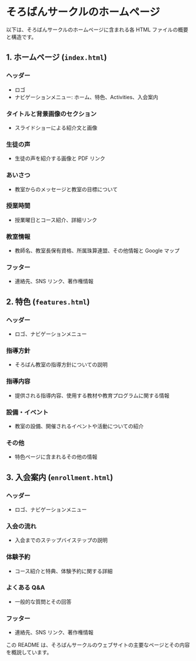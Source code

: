 # そろばんサークルのホームページ

以下は、そろばんサークルのホームページに含まれる各 HTML ファイルの概要と構造です。

## 1. ホームページ (`index.html`)

### ヘッダー

- ロゴ
- ナビゲーションメニュー: ホーム、特色、Activities、入会案内

### タイトルと背景画像のセクション

- スライドショーによる紹介文と画像

### 生徒の声

- 生徒の声を紹介する画像と PDF リンク

### あいさつ

- 教室からのメッセージと教室の目標について

### 授業時間

- 授業曜日とコース紹介、詳細リンク

### 教室情報

- 教師名、教室長保有資格、所属珠算連盟、その他情報と Google マップ

### フッター

- 連絡先、SNS リンク、著作権情報

## 2. 特色 (`features.html`)

### ヘッダー

- ロゴ、ナビゲーションメニュー

### 指導方針

- そろばん教室の指導方針についての説明

### 指導内容

- 提供される指導内容、使用する教材や教育プログラムに関する情報

### 設備・イベント

- 教室の設備、開催されるイベントや活動についての紹介

### その他

- 特色ページに含まれるその他の情報

## 3. 入会案内 (`enrollment.html`)

### ヘッダー

- ロゴ、ナビゲーションメニュー

### 入会の流れ

- 入会までのステップバイステップの説明

### 体験予約

- コース紹介と特典、体験予約に関する詳細

### よくある Q&A

- 一般的な質問とその回答

### フッター

- 連絡先、SNS リンク、著作権情報

この README は、そろばんサークルのウェブサイトの主要なページとその内容を概説しています。
